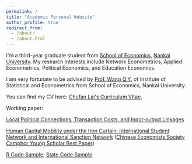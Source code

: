 ```yaml
---
permalink: /
title: "Academic Personal Website"
author_profile: true
redirect_from: 
  - /about/
  - /about.html
---
```



I'm a third-year graduate student from [School of Economics](https://economics.nankai.edu.cn/), [Nankai University](https://www.nankai.edu.cn/main.htm). My research interests include Network Econometrics, Applied Econometrics, Political Economics, and Education Economics.

I am very fortunate to be advised by [Prof. Wang Q.Y.](https://economics.nankai.edu.cn/2019/1006/c16878a208342/page.htm) of Institute of Statistical and Econometrics from School of Economics, Nankai University. 

You can find my CV here: [Chufan Lai's Curriculum Vitae](../assets/Resume.pdf).

Working paper:

[Local Political Connections, Transaction Costs, and Input-output Linkages](../assets/manuscript.pdf)

[Human Capital Mobility under the Iron Curtain: International Student Network and International Sanction Network](../assets/Working_Paper__ISN_.pdf) 
([Chinese Economists Society Camphor Young Scholar Best Paper](../assets/青苗最优论文奖.jpg))

[R Code Sample](../assets/code_sample_R.r); [State Code Sample](../assets/code_sample_Stata.do)
